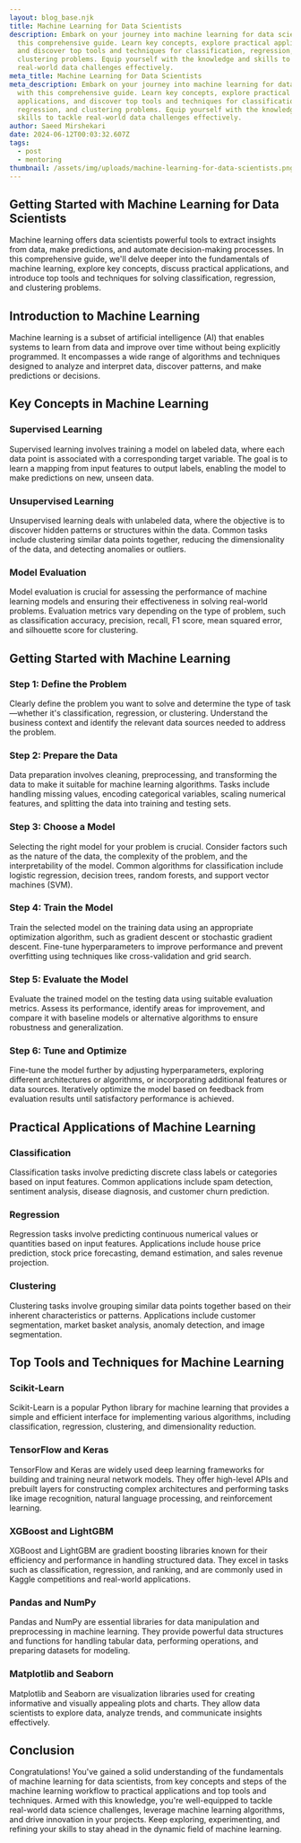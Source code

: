 ```yaml
---
layout: blog_base.njk
title: Machine Learning for Data Scientists
description: Embark on your journey into machine learning for data science with
  this comprehensive guide. Learn key concepts, explore practical applications,
  and discover top tools and techniques for classification, regression, and
  clustering problems. Equip yourself with the knowledge and skills to tackle
  real-world data challenges effectively.
meta_title: Machine Learning for Data Scientists
meta_description: Embark on your journey into machine learning for data science
  with this comprehensive guide. Learn key concepts, explore practical
  applications, and discover top tools and techniques for classification,
  regression, and clustering problems. Equip yourself with the knowledge and
  skills to tackle real-world data challenges effectively.
author: Saeed Mirshekari
date: 2024-06-12T00:03:32.607Z
tags:
  - post
  - mentoring
thumbnail: /assets/img/uploads/machine-learning-for-data-scientists.png
---
```

## Getting Started with Machine Learning for Data Scientists

Machine learning offers data scientists powerful tools to extract insights from data, make predictions, and automate decision-making processes. In this comprehensive guide, we'll delve deeper into the fundamentals of machine learning, explore key concepts, discuss practical applications, and introduce top tools and techniques for solving classification, regression, and clustering problems.

## Introduction to Machine Learning

Machine learning is a subset of artificial intelligence (AI) that enables systems to learn from data and improve over time without being explicitly programmed. It encompasses a wide range of algorithms and techniques designed to analyze and interpret data, discover patterns, and make predictions or decisions.

## Key Concepts in Machine Learning

### Supervised Learning
Supervised learning involves training a model on labeled data, where each data point is associated with a corresponding target variable. The goal is to learn a mapping from input features to output labels, enabling the model to make predictions on new, unseen data.

### Unsupervised Learning
Unsupervised learning deals with unlabeled data, where the objective is to discover hidden patterns or structures within the data. Common tasks include clustering similar data points together, reducing the dimensionality of the data, and detecting anomalies or outliers.

### Model Evaluation
Model evaluation is crucial for assessing the performance of machine learning models and ensuring their effectiveness in solving real-world problems. Evaluation metrics vary depending on the type of problem, such as classification accuracy, precision, recall, F1 score, mean squared error, and silhouette score for clustering.

## Getting Started with Machine Learning

### Step 1: Define the Problem
Clearly define the problem you want to solve and determine the type of task—whether it's classification, regression, or clustering. Understand the business context and identify the relevant data sources needed to address the problem.

### Step 2: Prepare the Data
Data preparation involves cleaning, preprocessing, and transforming the data to make it suitable for machine learning algorithms. Tasks include handling missing values, encoding categorical variables, scaling numerical features, and splitting the data into training and testing sets.

### Step 3: Choose a Model
Selecting the right model for your problem is crucial. Consider factors such as the nature of the data, the complexity of the problem, and the interpretability of the model. Common algorithms for classification include logistic regression, decision trees, random forests, and support vector machines (SVM).

### Step 4: Train the Model
Train the selected model on the training data using an appropriate optimization algorithm, such as gradient descent or stochastic gradient descent. Fine-tune hyperparameters to improve performance and prevent overfitting using techniques like cross-validation and grid search.

### Step 5: Evaluate the Model
Evaluate the trained model on the testing data using suitable evaluation metrics. Assess its performance, identify areas for improvement, and compare it with baseline models or alternative algorithms to ensure robustness and generalization.

### Step 6: Tune and Optimize
Fine-tune the model further by adjusting hyperparameters, exploring different architectures or algorithms, or incorporating additional features or data sources. Iteratively optimize the model based on feedback from evaluation results until satisfactory performance is achieved.

## Practical Applications of Machine Learning

### Classification
Classification tasks involve predicting discrete class labels or categories based on input features. Common applications include spam detection, sentiment analysis, disease diagnosis, and customer churn prediction.

### Regression
Regression tasks involve predicting continuous numerical values or quantities based on input features. Applications include house price prediction, stock price forecasting, demand estimation, and sales revenue projection.

### Clustering
Clustering tasks involve grouping similar data points together based on their inherent characteristics or patterns. Applications include customer segmentation, market basket analysis, anomaly detection, and image segmentation.

## Top Tools and Techniques for Machine Learning

### Scikit-Learn
Scikit-Learn is a popular Python library for machine learning that provides a simple and efficient interface for implementing various algorithms, including classification, regression, clustering, and dimensionality reduction.

### TensorFlow and Keras
TensorFlow and Keras are widely used deep learning frameworks for building and training neural network models. They offer high-level APIs and prebuilt layers for constructing complex architectures and performing tasks like image recognition, natural language processing, and reinforcement learning.

### XGBoost and LightGBM
XGBoost and LightGBM are gradient boosting libraries known for their efficiency and performance in handling structured data. They excel in tasks such as classification, regression, and ranking, and are commonly used in Kaggle competitions and real-world applications.

### Pandas and NumPy
Pandas and NumPy are essential libraries for data manipulation and preprocessing in machine learning. They provide powerful data structures and functions for handling tabular data, performing operations, and preparing datasets for modeling.

### Matplotlib and Seaborn
Matplotlib and Seaborn are visualization libraries used for creating informative and visually appealing plots and charts. They allow data scientists to explore data, analyze trends, and communicate insights effectively.

## Conclusion

Congratulations! You've gained a solid understanding of the fundamentals of machine learning for data scientists, from key concepts and steps of the machine learning workflow to practical applications and top tools and techniques. Armed with this knowledge, you're well-equipped to tackle real-world data science challenges, leverage machine learning algorithms, and drive innovation in your projects. Keep exploring, experimenting, and refining your skills to stay ahead in the dynamic field of machine learning.